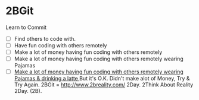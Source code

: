 2BGit
==========
Learn to Commit

- [ ] Find others to code with.
- [ ] Have fun coding with others remotely
- [ ] Make a lot of money  having fun coding with others remotely
- [ ] Make a lot of money  having fun coding with others remotely wearing Pajamas 
- [ ] [Make a lot of money  having fun coding with others remotely wearing Pajamas & drinking a latte ](https://blog.codinghorror.com/on-working-remotely/)
But it's O.K. Didn't make alot of Money, Try & Try Again. 
2BGit = http://www.2breality.com/ 2Day. 
2Think About Reality 2Day. (2B).
